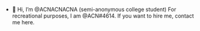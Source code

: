- 👋 Hi, I’m @ACNACNACNA (semi-anonymous college student)
For recreational purposes, I am @ACN#4614.
If you want to hire me, contact me here.

<!---
ACNACNACNA/ACNACNACNA is a ✨ special ✨ repository because its `README.md` (this file) appears on your GitHub profile.
You can click the Preview link to take a look at your changes.
--->
